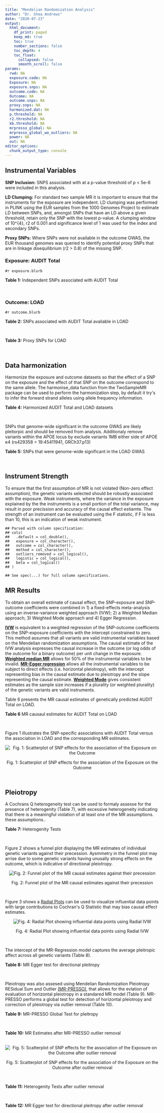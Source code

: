 ```yaml
---
title: "Mendelian Randomization Analysis"
author: "Dr. Shea Andrews"
date: "2020-07-23"
output:
  html_document:
    df_print: paged
    keep_md: true
    toc: true
    number_sections: false
    toc_depth: 4
    toc_float:
      collapsed: false
      smooth_scroll: false
params:
  rwd: NA
  exposure.code: NA
  Exposure: NA
  exposure.snps: NA
  outcome.code: NA
  Outcome: NA
  outcome.snps: NA
  proxy.snps: NA
  harmonized.dat: NA
  p.threshold: NA
  r2.threshold: NA
  kb.threshold: NA
  mrpresso_global: NA
  mrpresso_global_wo_outliers: NA
  power: NA
  out: NA
editor_options:
  chunk_output_type: console
---
```







## Instrumental Variables
**SNP Inclusion:** SNPS associated with at a p-value threshold of p < 5e-6 were included in this analysis.
<br>

**LD Clumping:** For standard two sample MR it is important to ensure that the instruments for the exposure are independent. LD clumping was performed in PLINK using the EUR samples from the 1000 Genomes Project to estimate LD between SNPs, and, amongst SNPs that have an LD above a given threshold, retain only the SNP with the lowest p-value. A clumping window of 10^{4}, r2 of 0.001 and significance level of 1 was used for the index and secondary SNPs.
<br>

**Proxy SNPs:** Where SNPs were not available in the outcome GWAS, the EUR thousand genomes was queried to identify potential proxy SNPs that are in linkage disequilibrium (r2 > 0.8) of the missing SNP.
<br>

### Exposure: AUDIT Total
`#r exposure.blurb`
<br>

**Table 1:** Independent SNPs associated with AUDIT Total
<div data-pagedtable="false">
  <script data-pagedtable-source type="application/json">
{"columns":[{"label":["SNP"],"name":[1],"type":["chr"],"align":["left"]},{"label":["CHROM"],"name":[2],"type":["dbl"],"align":["right"]},{"label":["POS"],"name":[3],"type":["dbl"],"align":["right"]},{"label":["REF"],"name":[4],"type":["chr"],"align":["left"]},{"label":["ALT"],"name":[5],"type":["chr"],"align":["left"]},{"label":["AF"],"name":[6],"type":["dbl"],"align":["right"]},{"label":["BETA"],"name":[7],"type":["dbl"],"align":["right"]},{"label":["SE"],"name":[8],"type":["dbl"],"align":["right"]},{"label":["Z"],"name":[9],"type":["dbl"],"align":["right"]},{"label":["P"],"name":[10],"type":["dbl"],"align":["right"]},{"label":["N"],"name":[11],"type":["dbl"],"align":["right"]},{"label":["TRAIT"],"name":[12],"type":["chr"],"align":["left"]}],"data":[{"1":"rs55847536","2":"1","3":"72248052","4":"A","5":"G","6":"0.39224600","7":"-0.01211140","8":"0.002641534","9":"-4.585","10":"4.545e-06","11":"140945","12":"AUDIT_Total"},{"1":"rs145186401","2":"1","3":"76879585","4":"T","5":"A","6":"0.02301560","7":"0.01278336","8":"0.002633030","9":"4.855","10":"1.203e-06","11":"141716","12":"AUDIT_Total"},{"1":"rs2390440","2":"1","3":"88625312","4":"C","5":"T","6":"0.23443800","7":"-0.01245564","8":"0.002631660","9":"-4.733","10":"2.211e-06","11":"141932","12":"AUDIT_Total"},{"1":"rs11809772","2":"1","3":"181625486","4":"A","5":"C","6":"0.11076800","7":"-0.01367530","8":"0.002654373","9":"-5.152","10":"2.582e-07","11":"139265","12":"AUDIT_Total"},{"1":"rs192227553","2":"1","3":"192064307","4":"G","5":"A","6":"0.01543210","7":"0.01217746","8":"0.002665236","9":"4.569","10":"4.895e-06","11":"138437","12":"AUDIT_Total"},{"1":"rs116258323","2":"1","3":"214449747","4":"C","5":"T","6":"0.04271170","7":"0.01407780","8":"0.002648693","9":"5.315","10":"1.067e-07","11":"139780","12":"AUDIT_Total"},{"1":"rs1260326","2":"2","3":"27730940","4":"T","5":"C","6":"0.61366100","7":"0.01873020","8":"0.002619605","9":"7.150","10":"8.664e-13","11":"141932","12":"AUDIT_Total"},{"1":"rs13389504","2":"2","3":"40369688","4":"T","5":"G","6":"0.18636700","7":"0.01219060","8":"0.002646099","9":"4.607","10":"4.090e-06","11":"140443","12":"AUDIT_Total"},{"1":"rs4953148","2":"2","3":"45152522","4":"A","5":"T","6":"0.39332400","7":"0.01478690","8":"0.002646656","9":"5.587","10":"2.314e-08","11":"139850","12":"AUDIT_Total"},{"1":"rs11677810","2":"2","3":"68066201","4":"C","5":"A","6":"0.25191500","7":"0.01232649","8":"0.002677924","9":"4.603","10":"4.167e-06","11":"137099","12":"AUDIT_Total"},{"1":"rs114658808","2":"2","3":"119423996","4":"G","5":"A","6":"0.05912220","7":"0.01292250","8":"0.002638860","9":"4.897","10":"9.723e-07","11":"141062","12":"AUDIT_Total"},{"1":"rs12474485","2":"2","3":"145810833","4":"A","5":"C","6":"0.25499100","7":"0.01217910","8":"0.002633896","9":"4.624","10":"3.765e-06","11":"141749","12":"AUDIT_Total"},{"1":"rs4853716","2":"2","3":"191361744","4":"C","5":"T","6":"0.82831800","7":"0.01212258","8":"0.002635344","9":"4.600","10":"4.220e-06","11":"141605","12":"AUDIT_Total"},{"1":"rs2302911","2":"2","3":"211455281","4":"A","5":"G","6":"0.45405000","7":"0.01342090","8":"0.002633619","9":"5.096","10":"3.463e-07","11":"141520","12":"AUDIT_Total"},{"1":"rs62244890","2":"3","3":"71611630","4":"T","5":"C","6":"0.37277700","7":"0.01323300","8":"0.002634485","9":"5.023","10":"5.079e-07","11":"141466","12":"AUDIT_Total"},{"1":"rs7618124","2":"3","3":"85548686","4":"A","5":"G","6":"0.71007600","7":"-0.01363860","8":"0.002631407","9":"-5.183","10":"2.187e-07","11":"141713","12":"AUDIT_Total"},{"1":"rs55726529","2":"3","3":"135458327","4":"A","5":"G","6":"0.09938340","7":"-0.01248370","8":"0.002719177","9":"-4.591","10":"4.409e-06","11":"132942","12":"AUDIT_Total"},{"1":"rs1920650","2":"3","3":"160335588","4":"T","5":"C","6":"0.30047400","7":"0.01482480","8":"0.002629442","9":"5.638","10":"1.717e-08","11":"141678","12":"AUDIT_Total"},{"1":"rs11940694","2":"4","3":"39414993","4":"A","5":"G","6":"0.60549300","7":"0.02478080","8":"0.002643005","9":"9.376","10":"6.834e-21","11":"138206","12":"AUDIT_Total"},{"1":"rs144198753","2":"4","3":"99713350","4":"C","5":"T","6":"0.00670047","7":"-0.03076248","8":"0.002606990","9":"-11.800","10":"3.887e-32","11":"140814","12":"AUDIT_Total"},{"1":"rs11733695","2":"4","3":"100122916","4":"G","5":"A","6":"0.00543085","7":"-0.02971133","8":"0.002601920","9":"-11.419","10":"3.370e-30","11":"141581","12":"AUDIT_Total"},{"1":"rs13135092","2":"4","3":"103198082","4":"A","5":"G","6":"0.05434780","7":"-0.01991090","8":"0.002623302","9":"-7.590","10":"3.198e-14","11":"141289","12":"AUDIT_Total"},{"1":"rs6533629","2":"4","3":"113494607","4":"G","5":"A","6":"0.39712300","7":"-0.01294953","8":"0.002671660","9":"-4.847","10":"1.253e-06","11":"137616","12":"AUDIT_Total"},{"1":"rs1457755","2":"5","3":"113637974","4":"T","5":"C","6":"0.55426500","7":"-0.01400920","8":"0.002634787","9":"-5.317","10":"1.056e-07","11":"141273","12":"AUDIT_Total"},{"1":"rs9372625","2":"6","3":"98344031","4":"G","5":"A","6":"0.33467600","7":"0.01403988","8":"0.002642552","9":"5.313","10":"1.080e-07","11":"140438","12":"AUDIT_Total"},{"1":"rs11984030","2":"7","3":"6354656","4":"A","5":"G","6":"0.46143900","7":"-0.01254150","8":"0.002675809","9":"-4.687","10":"2.769e-06","11":"137272","12":"AUDIT_Total"},{"1":"rs10227687","2":"7","3":"38741626","4":"G","5":"A","6":"0.61555200","7":"0.01292938","8":"0.002639727","9":"4.898","10":"9.675e-07","11":"140968","12":"AUDIT_Total"},{"1":"rs79931145","2":"7","3":"137122009","4":"C","5":"T","6":"0.02647810","7":"-0.01248956","8":"0.002631596","9":"-4.746","10":"2.079e-06","11":"141932","12":"AUDIT_Total"},{"1":"rs2622237","2":"7","3":"153489069","4":"A","5":"G","6":"0.39726300","7":"0.01217490","8":"0.002660016","9":"4.577","10":"4.708e-06","11":"138981","12":"AUDIT_Total"},{"1":"rs35040843","2":"8","3":"93341497","4":"C","5":"T","6":"0.30359100","7":"0.01471763","8":"0.002653260","9":"5.547","10":"2.909e-08","11":"139169","12":"AUDIT_Total"},{"1":"rs143011682","2":"8","3":"126831783","4":"A","5":"G","6":"0.11504900","7":"-0.01230210","8":"0.002637111","9":"-4.665","10":"3.084e-06","11":"141378","12":"AUDIT_Total"},{"1":"rs13266268","2":"8","3":"142611971","4":"C","5":"T","6":"0.40148800","7":"-0.01273468","8":"0.002776255","9":"-4.587","10":"4.507e-06","11":"127488","12":"AUDIT_Total"},{"1":"rs3138496","2":"9","3":"92219801","4":"C","5":"T","6":"0.05003810","7":"0.01294572","8":"0.002630710","9":"4.921","10":"8.598e-07","11":"141932","12":"AUDIT_Total"},{"1":"rs148575582","2":"9","3":"122062643","4":"T","5":"C","6":"0.01686620","7":"0.01275960","8":"0.002657686","9":"4.801","10":"1.578e-06","11":"139105","12":"AUDIT_Total"},{"1":"rs147311119","2":"10","3":"9404825","4":"C","5":"G","6":"0.03336960","7":"-0.01216210","8":"0.002634200","9":"-4.617","10":"3.898e-06","11":"141720","12":"AUDIT_Total"},{"1":"rs7078436","2":"10","3":"30378863","4":"A","5":"G","6":"0.27403000","7":"-0.01508130","8":"0.002628329","9":"-5.738","10":"9.583e-09","11":"141745","12":"AUDIT_Total"},{"1":"rs2017064","2":"11","3":"41455386","4":"C","5":"T","6":"0.67373700","7":"0.01247393","8":"0.002663662","9":"4.683","10":"2.823e-06","11":"138540","12":"AUDIT_Total"},{"1":"rs2293576","2":"11","3":"47434986","4":"G","5":"A","6":"0.32902900","7":"0.01535348","8":"0.002632176","9":"5.833","10":"5.454e-09","11":"141275","12":"AUDIT_Total"},{"1":"rs12795307","2":"11","3":"72506324","4":"G","5":"A","6":"0.26040100","7":"0.01208207","8":"0.002635705","9":"4.584","10":"4.572e-06","11":"141575","12":"AUDIT_Total"},{"1":"rs7948028","2":"11","3":"113328681","4":"A","5":"C","6":"0.27900700","7":"-0.01389140","8":"0.002638447","9":"-5.265","10":"1.406e-07","11":"140906","12":"AUDIT_Total"},{"1":"rs1042725","2":"12","3":"66358347","4":"C","5":"T","6":"0.45995600","7":"-0.01217656","8":"0.002632200","9":"-4.626","10":"3.725e-06","11":"141932","12":"AUDIT_Total"},{"1":"rs73519744","2":"13","3":"71536531","4":"A","5":"G","6":"0.05117970","7":"0.01327340","8":"0.002640430","9":"5.027","10":"4.987e-07","11":"140822","12":"AUDIT_Total"},{"1":"rs117750242","2":"13","3":"109806518","4":"C","5":"T","6":"0.00706522","7":"0.01237358","8":"0.002641105","9":"4.685","10":"2.794e-06","11":"140936","12":"AUDIT_Total"},{"1":"rs1319338","2":"15","3":"26449418","4":"T","5":"A","6":"0.06694640","7":"-0.01299030","8":"0.002633347","9":"-4.933","10":"8.104e-07","11":"141639","12":"AUDIT_Total"},{"1":"rs701455","2":"15","3":"46816049","4":"G","5":"A","6":"0.57415500","7":"-0.01327660","8":"0.002630072","9":"-5.048","10":"4.464e-07","11":"141932","12":"AUDIT_Total"},{"1":"rs72771074","2":"16","3":"20002523","4":"A","5":"C","6":"0.29574400","7":"0.01409940","8":"0.002639345","9":"5.342","10":"9.197e-08","11":"140767","12":"AUDIT_Total"},{"1":"rs11862597","2":"16","3":"30490854","4":"G","5":"A","6":"0.12386200","7":"-0.01322155","8":"0.002630631","9":"-5.026","10":"4.997e-07","11":"141883","12":"AUDIT_Total"},{"1":"rs74980679","2":"16","3":"71779310","4":"G","5":"T","6":"0.12050800","7":"0.01219096","8":"0.002635883","9":"4.625","10":"3.747e-06","11":"141533","12":"AUDIT_Total"},{"1":"rs12936842","2":"17","3":"7553383","4":"A","5":"T","6":"0.26744600","7":"-0.01245840","8":"0.002658641","9":"-4.686","10":"2.790e-06","11":"139067","12":"AUDIT_Total"},{"1":"rs62062288","2":"17","3":"44096553","4":"G","5":"A","6":"0.13753600","7":"-0.01645099","8":"0.002650821","9":"-6.206","10":"5.430e-10","11":"139072","12":"AUDIT_Total"},{"1":"rs6507054","2":"18","3":"31248323","4":"T","5":"C","6":"0.56820000","7":"-0.01236280","8":"0.002637114","9":"-4.688","10":"2.754e-06","11":"141365","12":"AUDIT_Total"},{"1":"rs492602","2":"19","3":"49206417","4":"A","5":"G","6":"0.38356900","7":"0.01463750","8":"0.002627447","9":"5.571","10":"2.526e-08","11":"141932","12":"AUDIT_Total"},{"1":"rs12329964","2":"22","3":"19959033","4":"G","5":"A","6":"0.16630300","7":"0.01224455","8":"0.002636070","9":"4.645","10":"3.409e-06","11":"141502","12":"AUDIT_Total"},{"1":"rs2412970","2":"22","3":"30486826","4":"A","5":"G","6":"0.52143100","7":"0.01219000","8":"0.002632824","9":"4.630","10":"3.654e-06","11":"141862","12":"AUDIT_Total"},{"1":"rs9607805","2":"22","3":"41854446","4":"C","5":"T","6":"0.73870300","7":"0.01410817","8":"0.002640990","9":"5.342","10":"9.205e-08","11":"140590","12":"AUDIT_Total"}],"options":{"columns":{"min":{},"max":[10]},"rows":{"min":[10],"max":[10]},"pages":{}}}
  </script>
</div>
<br>

### Outcome: LOAD
`#r outcome.blurb`
<br>

**Table 2:** SNPs associated with AUDIT Total avaliable in LOAD
<div data-pagedtable="false">
  <script data-pagedtable-source type="application/json">
{"columns":[{"label":["SNP"],"name":[1],"type":["chr"],"align":["left"]},{"label":["CHROM"],"name":[2],"type":["dbl"],"align":["right"]},{"label":["POS"],"name":[3],"type":["dbl"],"align":["right"]},{"label":["REF"],"name":[4],"type":["chr"],"align":["left"]},{"label":["ALT"],"name":[5],"type":["chr"],"align":["left"]},{"label":["AF"],"name":[6],"type":["dbl"],"align":["right"]},{"label":["BETA"],"name":[7],"type":["dbl"],"align":["right"]},{"label":["SE"],"name":[8],"type":["dbl"],"align":["right"]},{"label":["Z"],"name":[9],"type":["dbl"],"align":["right"]},{"label":["P"],"name":[10],"type":["dbl"],"align":["right"]},{"label":["N"],"name":[11],"type":["dbl"],"align":["right"]},{"label":["TRAIT"],"name":[12],"type":["chr"],"align":["left"]}],"data":[{"1":"rs55847536","2":"1","3":"72248052","4":"A","5":"G","6":"0.39224600","7":"-0.0212","8":"0.0162","9":"-1.30864198","10":"0.1909000","11":"54162","12":"LOAD"},{"1":"rs2390440","2":"1","3":"88625312","4":"C","5":"T","6":"0.23443800","7":"-0.0027","8":"0.0189","9":"-0.14285714","10":"0.8845000","11":"54162","12":"LOAD"},{"1":"rs11809772","2":"1","3":"181625486","4":"A","5":"C","6":"0.11076800","7":"-0.0468","8":"0.0245","9":"-1.91020408","10":"0.0557500","11":"54162","12":"LOAD"},{"1":"rs116258323","2":"1","3":"214449747","4":"C","5":"T","6":"0.04271170","7":"-0.0054","8":"0.0354","9":"-0.15254237","10":"0.8786000","11":"54162","12":"LOAD"},{"1":"rs1260326","2":"2","3":"27730940","4":"T","5":"C","6":"0.61366100","7":"0.0008","8":"0.0161","9":"0.04968940","10":"0.9608000","11":"54162","12":"LOAD"},{"1":"rs13389504","2":"2","3":"40369688","4":"T","5":"G","6":"0.18636700","7":"-0.0027","8":"0.0205","9":"-0.13170732","10":"0.8934000","11":"54162","12":"LOAD"},{"1":"rs4953148","2":"2","3":"45152522","4":"A","5":"T","6":"0.39332400","7":"-0.0021","8":"0.0178","9":"-0.11797753","10":"0.9072000","11":"54162","12":"LOAD"},{"1":"rs11677810","2":"2","3":"68066201","4":"C","5":"A","6":"0.25191500","7":"0.0298","8":"0.0200","9":"1.49000000","10":"0.1358000","11":"54162","12":"LOAD"},{"1":"rs12474485","2":"2","3":"145810833","4":"A","5":"C","6":"0.25499100","7":"0.0034","8":"0.0167","9":"0.20359281","10":"0.8406000","11":"54162","12":"LOAD"},{"1":"rs4853716","2":"2","3":"191361744","4":"C","5":"T","6":"0.82831800","7":"0.0130","8":"0.0179","9":"0.72625700","10":"0.4680000","11":"54162","12":"LOAD"},{"1":"rs2302911","2":"2","3":"211455281","4":"A","5":"G","6":"0.45405000","7":"0.0023","8":"0.0155","9":"0.14838700","10":"0.8822000","11":"54162","12":"LOAD"},{"1":"rs62244890","2":"3","3":"71611630","4":"T","5":"C","6":"0.37277700","7":"-0.0088","8":"0.0160","9":"-0.55000000","10":"0.5817000","11":"54162","12":"LOAD"},{"1":"rs7618124","2":"3","3":"85548686","4":"A","5":"G","6":"0.71007600","7":"-0.0028","8":"0.0160","9":"-0.17500000","10":"0.8624000","11":"54162","12":"LOAD"},{"1":"rs55726529","2":"3","3":"135458327","4":"A","5":"G","6":"0.09938340","7":"-0.0006","8":"0.0329","9":"-0.01823708","10":"0.9866000","11":"54162","12":"LOAD"},{"1":"rs1920650","2":"3","3":"160335588","4":"T","5":"C","6":"0.30047400","7":"0.0354","8":"0.0174","9":"2.03448276","10":"0.0418500","11":"54162","12":"LOAD"},{"1":"rs11940694","2":"4","3":"39414993","4":"A","5":"G","6":"0.60549300","7":"0.0363","8":"0.0167","9":"2.17365000","10":"0.0294100","11":"54162","12":"LOAD"},{"1":"rs11733695","2":"4","3":"100122916","4":"G","5":"A","6":"0.00543085","7":"0.1179","8":"0.0806","9":"1.46277916","10":"0.1434000","11":"54162","12":"LOAD"},{"1":"rs13135092","2":"4","3":"103198082","4":"A","5":"G","6":"0.05434780","7":"0.0490","8":"0.0295","9":"1.66101695","10":"0.0964500","11":"54162","12":"LOAD"},{"1":"rs6533629","2":"4","3":"113494607","4":"G","5":"A","6":"0.39712300","7":"-0.0090","8":"0.0157","9":"-0.57324841","10":"0.5658000","11":"54162","12":"LOAD"},{"1":"rs1457755","2":"5","3":"113637974","4":"T","5":"C","6":"0.55426500","7":"0.0049","8":"0.0155","9":"0.31612900","10":"0.7520000","11":"54162","12":"LOAD"},{"1":"rs9372625","2":"6","3":"98344031","4":"G","5":"A","6":"0.33467600","7":"-0.0257","8":"0.0162","9":"-1.58641975","10":"0.1124000","11":"54162","12":"LOAD"},{"1":"rs11984030","2":"7","3":"6354656","4":"A","5":"G","6":"0.46143900","7":"-0.0450","8":"0.0182","9":"-2.47252747","10":"0.0134500","11":"54162","12":"LOAD"},{"1":"rs10227687","2":"7","3":"38741626","4":"G","5":"A","6":"0.61555200","7":"0.0033","8":"0.0161","9":"0.20496900","10":"0.8401000","11":"54162","12":"LOAD"},{"1":"rs2622237","2":"7","3":"153489069","4":"A","5":"G","6":"0.39726300","7":"-0.0033","8":"0.0233","9":"-0.14163090","10":"0.8871000","11":"54162","12":"LOAD"},{"1":"rs35040843","2":"8","3":"93341497","4":"C","5":"T","6":"0.30359100","7":"-0.0100","8":"0.0179","9":"-0.55865922","10":"0.5741000","11":"54162","12":"LOAD"},{"1":"rs143011682","2":"8","3":"126831783","4":"A","5":"G","6":"0.11504900","7":"0.0541","8":"0.0423","9":"1.27895981","10":"0.2007000","11":"54162","12":"LOAD"},{"1":"rs13266268","2":"8","3":"142611971","4":"C","5":"T","6":"0.40148800","7":"-0.0207","8":"0.0174","9":"-1.18965517","10":"0.2358000","11":"54162","12":"LOAD"},{"1":"rs3138496","2":"9","3":"92219801","4":"C","5":"T","6":"0.05003810","7":"0.0103","8":"0.0312","9":"0.33012821","10":"0.7426000","11":"54162","12":"LOAD"},{"1":"rs7078436","2":"10","3":"30378863","4":"A","5":"G","6":"0.27403000","7":"-0.0041","8":"0.0165","9":"-0.24848485","10":"0.8042000","11":"54162","12":"LOAD"},{"1":"rs2017064","2":"11","3":"41455386","4":"C","5":"T","6":"0.67373700","7":"-0.0481","8":"0.0162","9":"-2.96914000","10":"0.0030040","11":"54162","12":"LOAD"},{"1":"rs2293576","2":"11","3":"47434986","4":"G","5":"A","6":"0.32902900","7":"0.0623","8":"0.0161","9":"3.86956522","10":"0.0001085","11":"54162","12":"LOAD"},{"1":"rs12795307","2":"11","3":"72506324","4":"G","5":"A","6":"0.26040100","7":"0.0085","8":"0.0164","9":"0.51829268","10":"0.6047000","11":"54162","12":"LOAD"},{"1":"rs1042725","2":"12","3":"66358347","4":"C","5":"T","6":"0.45995600","7":"0.0165","8":"0.0156","9":"1.05769000","10":"0.2914000","11":"54162","12":"LOAD"},{"1":"rs73519744","2":"13","3":"71536531","4":"A","5":"G","6":"0.05117970","7":"0.0098","8":"0.0346","9":"0.28323699","10":"0.7770000","11":"54162","12":"LOAD"},{"1":"rs701455","2":"15","3":"46816049","4":"G","5":"A","6":"0.57415500","7":"-0.0173","8":"0.0162","9":"-1.06790000","10":"0.2863000","11":"54162","12":"LOAD"},{"1":"rs72771074","2":"16","3":"20002523","4":"A","5":"C","6":"0.29574400","7":"-0.0009","8":"0.0185","9":"-0.04864865","10":"0.9616000","11":"54162","12":"LOAD"},{"1":"rs11862597","2":"16","3":"30490854","4":"G","5":"A","6":"0.12386200","7":"-0.0291","8":"0.0270","9":"-1.07777778","10":"0.2816000","11":"54162","12":"LOAD"},{"1":"rs74980679","2":"16","3":"71779310","4":"G","5":"T","6":"0.12050800","7":"-0.0457","8":"0.0223","9":"-2.04932735","10":"0.0402900","11":"54162","12":"LOAD"},{"1":"rs12936842","2":"17","3":"7553383","4":"A","5":"T","6":"0.26744600","7":"0.0064","8":"0.0188","9":"0.34042553","10":"0.7342000","11":"54162","12":"LOAD"},{"1":"rs62062288","2":"17","3":"44096553","4":"G","5":"A","6":"0.13753600","7":"-0.0532","8":"0.0216","9":"-2.46296296","10":"0.0138700","11":"54162","12":"LOAD"},{"1":"rs6507054","2":"18","3":"31248323","4":"T","5":"C","6":"0.56820000","7":"0.0060","8":"0.0157","9":"0.38216600","10":"0.7022000","11":"54162","12":"LOAD"},{"1":"rs492602","2":"19","3":"49206417","4":"A","5":"G","6":"0.38356900","7":"0.0249","8":"0.0162","9":"1.53703704","10":"0.1230000","11":"54162","12":"LOAD"},{"1":"rs12329964","2":"22","3":"19959033","4":"G","5":"A","6":"0.16630300","7":"-0.0007","8":"0.0208","9":"-0.03365385","10":"0.9717000","11":"54162","12":"LOAD"},{"1":"rs2412970","2":"22","3":"30486826","4":"A","5":"G","6":"0.52143100","7":"0.0257","8":"0.0159","9":"1.61635220","10":"0.1060000","11":"54162","12":"LOAD"},{"1":"rs9607805","2":"22","3":"41854446","4":"C","5":"T","6":"0.73870300","7":"-0.0423","8":"0.0176","9":"-2.40341000","10":"0.0165300","11":"54162","12":"LOAD"},{"1":"rs145186401","2":"NA","3":"NA","4":"NA","5":"NA","6":"NA","7":"NA","8":"NA","9":"NA","10":"NA","11":"NA","12":"NA"},{"1":"rs192227553","2":"NA","3":"NA","4":"NA","5":"NA","6":"NA","7":"NA","8":"NA","9":"NA","10":"NA","11":"NA","12":"NA"},{"1":"rs114658808","2":"NA","3":"NA","4":"NA","5":"NA","6":"NA","7":"NA","8":"NA","9":"NA","10":"NA","11":"NA","12":"NA"},{"1":"rs144198753","2":"NA","3":"NA","4":"NA","5":"NA","6":"NA","7":"NA","8":"NA","9":"NA","10":"NA","11":"NA","12":"NA"},{"1":"rs79931145","2":"NA","3":"NA","4":"NA","5":"NA","6":"NA","7":"NA","8":"NA","9":"NA","10":"NA","11":"NA","12":"NA"},{"1":"rs148575582","2":"NA","3":"NA","4":"NA","5":"NA","6":"NA","7":"NA","8":"NA","9":"NA","10":"NA","11":"NA","12":"NA"},{"1":"rs147311119","2":"NA","3":"NA","4":"NA","5":"NA","6":"NA","7":"NA","8":"NA","9":"NA","10":"NA","11":"NA","12":"NA"},{"1":"rs7948028","2":"NA","3":"NA","4":"NA","5":"NA","6":"NA","7":"NA","8":"NA","9":"NA","10":"NA","11":"NA","12":"NA"},{"1":"rs117750242","2":"NA","3":"NA","4":"NA","5":"NA","6":"NA","7":"NA","8":"NA","9":"NA","10":"NA","11":"NA","12":"NA"},{"1":"rs1319338","2":"NA","3":"NA","4":"NA","5":"NA","6":"NA","7":"NA","8":"NA","9":"NA","10":"NA","11":"NA","12":"NA"}],"options":{"columns":{"min":{},"max":[10]},"rows":{"min":[10],"max":[10]},"pages":{}}}
  </script>
</div>
<br>

**Table 3:** Proxy SNPs for LOAD
<div data-pagedtable="false">
  <script data-pagedtable-source type="application/json">
{"columns":[{"label":["target_snp"],"name":[1],"type":["chr"],"align":["left"]},{"label":["proxy_snp"],"name":[2],"type":["chr"],"align":["left"]},{"label":["ld.r2"],"name":[3],"type":["dbl"],"align":["right"]},{"label":["Dprime"],"name":[4],"type":["dbl"],"align":["right"]},{"label":["PHASE"],"name":[5],"type":["chr"],"align":["left"]},{"label":["X12"],"name":[6],"type":["lgl"],"align":["right"]},{"label":["CHROM"],"name":[7],"type":["dbl"],"align":["right"]},{"label":["POS"],"name":[8],"type":["dbl"],"align":["right"]},{"label":["REF.proxy"],"name":[9],"type":["chr"],"align":["left"]},{"label":["ALT.proxy"],"name":[10],"type":["chr"],"align":["left"]},{"label":["AF"],"name":[11],"type":["dbl"],"align":["right"]},{"label":["BETA"],"name":[12],"type":["dbl"],"align":["right"]},{"label":["SE"],"name":[13],"type":["dbl"],"align":["right"]},{"label":["Z"],"name":[14],"type":["dbl"],"align":["right"]},{"label":["P"],"name":[15],"type":["dbl"],"align":["right"]},{"label":["N"],"name":[16],"type":["dbl"],"align":["right"]},{"label":["TRAIT"],"name":[17],"type":["chr"],"align":["left"]},{"label":["ref"],"name":[18],"type":["chr"],"align":["left"]},{"label":["ref.proxy"],"name":[19],"type":["chr"],"align":["left"]},{"label":["alt"],"name":[20],"type":["chr"],"align":["left"]},{"label":["alt.proxy"],"name":[21],"type":["chr"],"align":["left"]},{"label":["ALT"],"name":[22],"type":["chr"],"align":["left"]},{"label":["REF"],"name":[23],"type":["chr"],"align":["left"]},{"label":["proxy.outcome"],"name":[24],"type":["lgl"],"align":["right"]}],"data":[{"1":"rs145186401","2":"rs143430155","3":"1.000000","4":"1.000000","5":"AG/TA","6":"NA","7":"1","8":"76898960","9":"A","10":"G","11":"0.0231667","12":"-0.0927","13":"0.1047","14":"-0.88538682","15":"0.3762","16":"54162","17":"LOAD","18":"A","19":"G","20":"T","21":"A","22":"A","23":"T","24":"TRUE"},{"1":"rs192227553","2":"rs116627534","3":"0.932392","4":"1.000000","5":"AC/GT","6":"NA","7":"1","8":"191935570","9":"T","10":"C","11":"0.0152229","12":"-0.0555","13":"0.0781","14":"-0.71062740","15":"0.4776","16":"54162","17":"LOAD","18":"A","19":"C","20":"G","21":"T","22":"A","23":"G","24":"TRUE"},{"1":"rs147311119","2":"rs150347273","3":"1.000000","4":"1.000000","5":"GA/CG","6":"NA","7":"10","8":"9398572","9":"G","10":"A","11":"0.0288462","12":"0.0894","13":"0.0931","14":"0.96025779","15":"0.3373","16":"54162","17":"LOAD","18":"G","19":"A","20":"C","21":"G","22":"G","23":"C","24":"TRUE"},{"1":"rs7948028","2":"rs4337071","3":"0.987138","4":"0.995685","5":"CT/AC","6":"NA","7":"11","8":"113334100","9":"C","10":"T","11":"0.2805320","12":"-0.0015","13":"0.0158","14":"-0.09493671","15":"0.9256","16":"54162","17":"LOAD","18":"C","19":"T","20":"A","21":"C","22":"C","23":"A","24":"TRUE"},{"1":"rs1319338","2":"rs56188014","3":"0.949361","4":"1.000000","5":"AA/TG","6":"NA","7":"15","8":"26445039","9":"G","10":"A","11":"0.0657799","12":"-0.0636","13":"0.0294","14":"-2.16326531","15":"0.0303","16":"54162","17":"LOAD","18":"A","19":"A","20":"T","21":"G","22":"A","23":"T","24":"TRUE"},{"1":"rs114658808","2":"NA","3":"NA","4":"NA","5":"NA","6":"NA","7":"NA","8":"NA","9":"NA","10":"NA","11":"NA","12":"NA","13":"NA","14":"NA","15":"NA","16":"NA","17":"NA","18":"NA","19":"NA","20":"NA","21":"NA","22":"NA","23":"NA","24":"NA"},{"1":"rs144198753","2":"NA","3":"NA","4":"NA","5":"NA","6":"NA","7":"NA","8":"NA","9":"NA","10":"NA","11":"NA","12":"NA","13":"NA","14":"NA","15":"NA","16":"NA","17":"NA","18":"NA","19":"NA","20":"NA","21":"NA","22":"NA","23":"NA","24":"NA"},{"1":"rs79931145","2":"NA","3":"NA","4":"NA","5":"NA","6":"NA","7":"NA","8":"NA","9":"NA","10":"NA","11":"NA","12":"NA","13":"NA","14":"NA","15":"NA","16":"NA","17":"NA","18":"NA","19":"NA","20":"NA","21":"NA","22":"NA","23":"NA","24":"NA"},{"1":"rs148575582","2":"NA","3":"NA","4":"NA","5":"NA","6":"NA","7":"NA","8":"NA","9":"NA","10":"NA","11":"NA","12":"NA","13":"NA","14":"NA","15":"NA","16":"NA","17":"NA","18":"NA","19":"NA","20":"NA","21":"NA","22":"NA","23":"NA","24":"NA"},{"1":"rs117750242","2":"NA","3":"NA","4":"NA","5":"NA","6":"NA","7":"NA","8":"NA","9":"NA","10":"NA","11":"NA","12":"NA","13":"NA","14":"NA","15":"NA","16":"NA","17":"NA","18":"NA","19":"NA","20":"NA","21":"NA","22":"NA","23":"NA","24":"NA"}],"options":{"columns":{"min":{},"max":[10]},"rows":{"min":[10],"max":[10]},"pages":{}}}
  </script>
</div>
<br>

## Data harmonization
Harmonize the exposure and outcome datasets so that the effect of a SNP on the exposure and the effect of that SNP on the outcome correspond to the same allele. The harmonise_data function from the TwoSampleMR package can be used to perform the harmonization step, by default it try's to infer the forward strand alleles using allele frequency information.
<br>

**Table 4:** Harmonized AUDIT Total and LOAD datasets
<div data-pagedtable="false">
  <script data-pagedtable-source type="application/json">
{"columns":[{"label":["SNP"],"name":[1],"type":["chr"],"align":["left"]},{"label":["effect_allele.exposure"],"name":[2],"type":["chr"],"align":["left"]},{"label":["other_allele.exposure"],"name":[3],"type":["chr"],"align":["left"]},{"label":["effect_allele.outcome"],"name":[4],"type":["chr"],"align":["left"]},{"label":["other_allele.outcome"],"name":[5],"type":["chr"],"align":["left"]},{"label":["beta.exposure"],"name":[6],"type":["dbl"],"align":["right"]},{"label":["beta.outcome"],"name":[7],"type":["dbl"],"align":["right"]},{"label":["eaf.exposure"],"name":[8],"type":["dbl"],"align":["right"]},{"label":["eaf.outcome"],"name":[9],"type":["dbl"],"align":["right"]},{"label":["remove"],"name":[10],"type":["lgl"],"align":["right"]},{"label":["palindromic"],"name":[11],"type":["lgl"],"align":["right"]},{"label":["ambiguous"],"name":[12],"type":["lgl"],"align":["right"]},{"label":["id.outcome"],"name":[13],"type":["chr"],"align":["left"]},{"label":["chr.outcome"],"name":[14],"type":["dbl"],"align":["right"]},{"label":["pos.outcome"],"name":[15],"type":["dbl"],"align":["right"]},{"label":["se.outcome"],"name":[16],"type":["dbl"],"align":["right"]},{"label":["z.outcome"],"name":[17],"type":["dbl"],"align":["right"]},{"label":["pval.outcome"],"name":[18],"type":["dbl"],"align":["right"]},{"label":["samplesize.outcome"],"name":[19],"type":["dbl"],"align":["right"]},{"label":["outcome"],"name":[20],"type":["chr"],"align":["left"]},{"label":["mr_keep.outcome"],"name":[21],"type":["lgl"],"align":["right"]},{"label":["pval_origin.outcome"],"name":[22],"type":["chr"],"align":["left"]},{"label":["chr.exposure"],"name":[23],"type":["dbl"],"align":["right"]},{"label":["pos.exposure"],"name":[24],"type":["dbl"],"align":["right"]},{"label":["se.exposure"],"name":[25],"type":["dbl"],"align":["right"]},{"label":["z.exposure"],"name":[26],"type":["dbl"],"align":["right"]},{"label":["pval.exposure"],"name":[27],"type":["dbl"],"align":["right"]},{"label":["samplesize.exposure"],"name":[28],"type":["dbl"],"align":["right"]},{"label":["exposure"],"name":[29],"type":["chr"],"align":["left"]},{"label":["mr_keep.exposure"],"name":[30],"type":["lgl"],"align":["right"]},{"label":["pval_origin.exposure"],"name":[31],"type":["chr"],"align":["left"]},{"label":["id.exposure"],"name":[32],"type":["chr"],"align":["left"]},{"label":["action"],"name":[33],"type":["dbl"],"align":["right"]},{"label":["mr_keep"],"name":[34],"type":["lgl"],"align":["right"]},{"label":["pt"],"name":[35],"type":["dbl"],"align":["right"]},{"label":["pleitropy_keep"],"name":[36],"type":["lgl"],"align":["right"]},{"label":["mrpresso_RSSobs"],"name":[37],"type":["dbl"],"align":["right"]},{"label":["mrpresso_pval"],"name":[38],"type":["dbl"],"align":["right"]},{"label":["mrpresso_keep"],"name":[39],"type":["lgl"],"align":["right"]}],"data":[{"1":"rs10227687","2":"A","3":"G","4":"A","5":"G","6":"0.01292938","7":"0.0033","8":"0.61555200","9":"0.61555200","10":"FALSE","11":"FALSE","12":"FALSE","13":"lPPQ9j","14":"7","15":"38741626","16":"0.0161","17":"0.20496900","18":"0.8401000","19":"54162","20":"Lambert2013load","21":"TRUE","22":"reported","23":"7","24":"38741626","25":"0.002639727","26":"4.898","27":"9.675e-07","28":"140968","29":"SanchezRoige2019auditt23andMe","30":"TRUE","31":"reported","32":"88ThSf","33":"2","34":"TRUE","35":"5e-06","36":"TRUE","37":"5.923984e-06","38":"1.000","39":"TRUE"},{"1":"rs1042725","2":"T","3":"C","4":"T","5":"C","6":"-0.01217656","7":"0.0165","8":"0.45995600","9":"0.45995600","10":"FALSE","11":"FALSE","12":"FALSE","13":"lPPQ9j","14":"12","15":"66358347","16":"0.0156","17":"1.05769000","18":"0.2914000","19":"54162","20":"Lambert2013load","21":"TRUE","22":"reported","23":"12","24":"66358347","25":"0.002632200","26":"-4.626","27":"3.725e-06","28":"141932","29":"SanchezRoige2019auditt23andMe","30":"TRUE","31":"reported","32":"88ThSf","33":"2","34":"TRUE","35":"5e-06","36":"TRUE","37":"4.997771e-04","38":"1.000","39":"TRUE"},{"1":"rs116258323","2":"T","3":"C","4":"T","5":"C","6":"0.01407780","7":"-0.0054","8":"0.04271170","9":"0.04271170","10":"FALSE","11":"FALSE","12":"FALSE","13":"lPPQ9j","14":"1","15":"214449747","16":"0.0354","17":"-0.15254237","18":"0.8786000","19":"54162","20":"Lambert2013load","21":"TRUE","22":"reported","23":"1","24":"214449747","25":"0.002648693","26":"5.315","27":"1.067e-07","28":"139780","29":"SanchezRoige2019auditt23andMe","30":"TRUE","31":"reported","32":"88ThSf","33":"2","34":"TRUE","35":"5e-06","36":"TRUE","37":"1.356810e-04","38":"1.000","39":"TRUE"},{"1":"rs11677810","2":"A","3":"C","4":"A","5":"C","6":"0.01232649","7":"0.0298","8":"0.25191500","9":"0.25191500","10":"FALSE","11":"FALSE","12":"FALSE","13":"lPPQ9j","14":"2","15":"68066201","16":"0.0200","17":"1.49000000","18":"0.1358000","19":"54162","20":"Lambert2013load","21":"TRUE","22":"reported","23":"2","24":"68066201","25":"0.002677924","26":"4.603","27":"4.167e-06","28":"137099","29":"SanchezRoige2019auditt23andMe","30":"TRUE","31":"reported","32":"88ThSf","33":"2","34":"TRUE","35":"5e-06","36":"TRUE","37":"6.121807e-04","38":"1.000","39":"TRUE"},{"1":"rs11733695","2":"A","3":"G","4":"A","5":"G","6":"-0.02971133","7":"0.1179","8":"0.00543085","9":"0.00543085","10":"FALSE","11":"FALSE","12":"FALSE","13":"lPPQ9j","14":"4","15":"100122916","16":"0.0806","17":"1.46277916","18":"0.1434000","19":"54162","20":"Lambert2013load","21":"TRUE","22":"reported","23":"4","24":"100122916","25":"0.002601920","26":"-11.419","27":"3.370e-30","28":"141581","29":"SanchezRoige2019auditt23andMe","30":"TRUE","31":"reported","32":"88ThSf","33":"2","34":"TRUE","35":"5e-06","36":"TRUE","37":"1.732175e-02","38":"1.000","39":"TRUE"},{"1":"rs11809772","2":"C","3":"A","4":"C","5":"A","6":"-0.01367530","7":"-0.0468","8":"0.11076800","9":"0.11076800","10":"FALSE","11":"FALSE","12":"FALSE","13":"lPPQ9j","14":"1","15":"181625486","16":"0.0245","17":"-1.91020408","18":"0.0557500","19":"54162","20":"Lambert2013load","21":"TRUE","22":"reported","23":"1","24":"181625486","25":"0.002654373","26":"-5.152","27":"2.582e-07","28":"139265","29":"SanchezRoige2019auditt23andMe","30":"TRUE","31":"reported","32":"88ThSf","33":"2","34":"TRUE","35":"5e-06","36":"TRUE","37":"1.704055e-03","38":"1.000","39":"TRUE"},{"1":"rs11862597","2":"A","3":"G","4":"A","5":"G","6":"-0.01322155","7":"-0.0291","8":"0.12386200","9":"0.12386200","10":"FALSE","11":"FALSE","12":"FALSE","13":"lPPQ9j","14":"16","15":"30490854","16":"0.0270","17":"-1.07777778","18":"0.2816000","19":"54162","20":"Lambert2013load","21":"TRUE","22":"reported","23":"16","24":"30490854","25":"0.002630631","26":"-5.026","27":"4.997e-07","28":"141883","29":"SanchezRoige2019auditt23andMe","30":"TRUE","31":"reported","32":"88ThSf","33":"2","34":"TRUE","35":"5e-06","36":"TRUE","37":"5.526390e-04","38":"1.000","39":"TRUE"},{"1":"rs11940694","2":"G","3":"A","4":"G","5":"A","6":"0.02478080","7":"0.0363","8":"0.60549300","9":"0.60549300","10":"FALSE","11":"FALSE","12":"FALSE","13":"lPPQ9j","14":"4","15":"39414993","16":"0.0167","17":"2.17365000","18":"0.0294100","19":"54162","20":"Lambert2013load","21":"TRUE","22":"reported","23":"4","24":"39414993","25":"0.002643005","26":"9.376","27":"6.834e-21","28":"138206","29":"SanchezRoige2019auditt23andMe","30":"TRUE","31":"reported","32":"88ThSf","33":"2","34":"TRUE","35":"5e-06","36":"TRUE","37":"7.680069e-04","38":"1.000","39":"TRUE"},{"1":"rs11984030","2":"G","3":"A","4":"G","5":"A","6":"-0.01254150","7":"-0.0450","8":"0.46143900","9":"0.46143900","10":"FALSE","11":"FALSE","12":"FALSE","13":"lPPQ9j","14":"7","15":"6354656","16":"0.0182","17":"-2.47252747","18":"0.0134500","19":"54162","20":"Lambert2013load","21":"TRUE","22":"reported","23":"7","24":"6354656","25":"0.002675809","26":"-4.687","27":"2.769e-06","28":"137272","29":"SanchezRoige2019auditt23andMe","30":"TRUE","31":"reported","32":"88ThSf","33":"2","34":"TRUE","35":"5e-06","36":"TRUE","37":"1.616985e-03","38":"1.000","39":"TRUE"},{"1":"rs12329964","2":"A","3":"G","4":"A","5":"G","6":"0.01224455","7":"-0.0007","8":"0.16630300","9":"0.16630300","10":"FALSE","11":"FALSE","12":"FALSE","13":"lPPQ9j","14":"22","15":"19959033","16":"0.0208","17":"-0.03365385","18":"0.9717000","19":"54162","20":"Lambert2013load","21":"TRUE","22":"reported","23":"22","24":"19959033","25":"0.002636070","26":"4.645","27":"3.409e-06","28":"141502","29":"SanchezRoige2019auditt23andMe","30":"TRUE","31":"reported","32":"88ThSf","33":"2","34":"TRUE","35":"5e-06","36":"TRUE","37":"3.787742e-05","38":"1.000","39":"TRUE"},{"1":"rs12474485","2":"C","3":"A","4":"C","5":"A","6":"0.01217910","7":"0.0034","8":"0.25499100","9":"0.25499100","10":"FALSE","11":"FALSE","12":"FALSE","13":"lPPQ9j","14":"2","15":"145810833","16":"0.0167","17":"0.20359281","18":"0.8406000","19":"54162","20":"Lambert2013load","21":"TRUE","22":"reported","23":"2","24":"145810833","25":"0.002633896","26":"4.624","27":"3.765e-06","28":"141749","29":"SanchezRoige2019auditt23andMe","30":"TRUE","31":"reported","32":"88ThSf","33":"2","34":"TRUE","35":"5e-06","36":"TRUE","37":"3.941525e-06","38":"1.000","39":"TRUE"},{"1":"rs1260326","2":"C","3":"T","4":"C","5":"T","6":"0.01873020","7":"0.0008","8":"0.61366100","9":"0.61366100","10":"FALSE","11":"FALSE","12":"FALSE","13":"lPPQ9j","14":"2","15":"27730940","16":"0.0161","17":"0.04968940","18":"0.9608000","19":"54162","20":"Lambert2013load","21":"TRUE","22":"reported","23":"2","24":"27730940","25":"0.002619605","26":"7.150","27":"8.664e-13","28":"141932","29":"SanchezRoige2019auditt23andMe","30":"TRUE","31":"reported","32":"88ThSf","33":"2","34":"TRUE","35":"5e-06","36":"TRUE","37":"6.112439e-05","38":"1.000","39":"TRUE"},{"1":"rs12795307","2":"A","3":"G","4":"A","5":"G","6":"0.01208207","7":"0.0085","8":"0.26040100","9":"0.26040100","10":"FALSE","11":"FALSE","12":"FALSE","13":"lPPQ9j","14":"11","15":"72506324","16":"0.0164","17":"0.51829268","18":"0.6047000","19":"54162","20":"Lambert2013load","21":"TRUE","22":"reported","23":"11","24":"72506324","25":"0.002635705","26":"4.584","27":"4.572e-06","28":"141575","29":"SanchezRoige2019auditt23andMe","30":"TRUE","31":"reported","32":"88ThSf","33":"2","34":"TRUE","35":"5e-06","36":"TRUE","37":"1.064943e-05","38":"1.000","39":"TRUE"},{"1":"rs12936842","2":"T","3":"A","4":"T","5":"A","6":"-0.01245840","7":"0.0064","8":"0.26744600","9":"0.26744600","10":"FALSE","11":"TRUE","12":"FALSE","13":"lPPQ9j","14":"17","15":"7553383","16":"0.0188","17":"0.34042553","18":"0.7342000","19":"54162","20":"Lambert2013load","21":"TRUE","22":"reported","23":"17","24":"7553383","25":"0.002658641","26":"-4.686","27":"2.790e-06","28":"139067","29":"SanchezRoige2019auditt23andMe","30":"TRUE","31":"reported","32":"88ThSf","33":"2","34":"TRUE","35":"5e-06","36":"TRUE","37":"1.456161e-04","38":"1.000","39":"TRUE"},{"1":"rs13135092","2":"G","3":"A","4":"G","5":"A","6":"-0.01991090","7":"0.0490","8":"0.05434780","9":"0.05434780","10":"FALSE","11":"FALSE","12":"FALSE","13":"lPPQ9j","14":"4","15":"103198082","16":"0.0295","17":"1.66101695","18":"0.0964500","19":"54162","20":"Lambert2013load","21":"TRUE","22":"reported","23":"4","24":"103198082","25":"0.002623302","26":"-7.590","27":"3.198e-14","28":"141289","29":"SanchezRoige2019auditt23andMe","30":"TRUE","31":"reported","32":"88ThSf","33":"2","34":"TRUE","35":"5e-06","36":"TRUE","37":"3.450809e-03","38":"1.000","39":"TRUE"},{"1":"rs1319338","2":"A","3":"T","4":"A","5":"T","6":"-0.01299030","7":"-0.0636","8":"0.06694640","9":"0.06577990","10":"FALSE","11":"TRUE","12":"FALSE","13":"lPPQ9j","14":"15","15":"26445039","16":"0.0294","17":"-2.16326531","18":"0.0303000","19":"54162","20":"Lambert2013load","21":"TRUE","22":"reported","23":"15","24":"26449418","25":"0.002633347","26":"-4.933","27":"8.104e-07","28":"141639","29":"SanchezRoige2019auditt23andMe","30":"TRUE","31":"reported","32":"88ThSf","33":"2","34":"TRUE","35":"5e-06","36":"TRUE","37":"3.401868e-03","38":"1.000","39":"TRUE"},{"1":"rs13266268","2":"T","3":"C","4":"T","5":"C","6":"-0.01273468","7":"-0.0207","8":"0.40148800","9":"0.40148800","10":"FALSE","11":"FALSE","12":"FALSE","13":"lPPQ9j","14":"8","15":"142611971","16":"0.0174","17":"-1.18965517","18":"0.2358000","19":"54162","20":"Lambert2013load","21":"TRUE","22":"reported","23":"8","24":"142611971","25":"0.002776255","26":"-4.587","27":"4.507e-06","28":"127488","29":"SanchezRoige2019auditt23andMe","30":"TRUE","31":"reported","32":"88ThSf","33":"2","34":"TRUE","35":"5e-06","36":"TRUE","37":"2.377885e-04","38":"1.000","39":"TRUE"},{"1":"rs13389504","2":"G","3":"T","4":"G","5":"T","6":"0.01219060","7":"-0.0027","8":"0.18636700","9":"0.18636700","10":"FALSE","11":"FALSE","12":"FALSE","13":"lPPQ9j","14":"2","15":"40369688","16":"0.0205","17":"-0.13170732","18":"0.8934000","19":"54162","20":"Lambert2013load","21":"TRUE","22":"reported","23":"2","24":"40369688","25":"0.002646099","26":"4.607","27":"4.090e-06","28":"140443","29":"SanchezRoige2019auditt23andMe","30":"TRUE","31":"reported","32":"88ThSf","33":"2","34":"TRUE","35":"5e-06","36":"TRUE","37":"6.656962e-05","38":"1.000","39":"TRUE"},{"1":"rs143011682","2":"G","3":"A","4":"G","5":"A","6":"-0.01230210","7":"0.0541","8":"0.11504900","9":"0.11504900","10":"FALSE","11":"FALSE","12":"FALSE","13":"lPPQ9j","14":"8","15":"126831783","16":"0.0423","17":"1.27895981","18":"0.2007000","19":"54162","20":"Lambert2013load","21":"TRUE","22":"reported","23":"8","24":"126831783","25":"0.002637111","26":"-4.665","27":"3.084e-06","28":"141378","29":"SanchezRoige2019auditt23andMe","30":"TRUE","31":"reported","32":"88ThSf","33":"2","34":"TRUE","35":"5e-06","36":"TRUE","37":"3.562794e-03","38":"1.000","39":"TRUE"},{"1":"rs145186401","2":"A","3":"T","4":"A","5":"T","6":"0.01278336","7":"-0.0927","8":"0.02301560","9":"0.02316670","10":"FALSE","11":"TRUE","12":"FALSE","13":"lPPQ9j","14":"1","15":"76898960","16":"0.1047","17":"-0.88538682","18":"0.3762000","19":"54162","20":"Lambert2013load","21":"TRUE","22":"reported","23":"1","24":"76879585","25":"0.002633030","26":"4.855","27":"1.203e-06","28":"141716","29":"SanchezRoige2019auditt23andMe","30":"TRUE","31":"reported","32":"88ThSf","33":"2","34":"TRUE","35":"5e-06","36":"TRUE","37":"9.675861e-03","38":"1.000","39":"TRUE"},{"1":"rs1457755","2":"C","3":"T","4":"C","5":"T","6":"-0.01400920","7":"0.0049","8":"0.55426500","9":"0.55426500","10":"FALSE","11":"FALSE","12":"FALSE","13":"lPPQ9j","14":"5","15":"113637974","16":"0.0155","17":"0.31612900","18":"0.7520000","19":"54162","20":"Lambert2013load","21":"TRUE","22":"reported","23":"5","24":"113637974","25":"0.002634787","26":"-5.317","27":"1.056e-07","28":"141273","29":"SanchezRoige2019auditt23andMe","30":"TRUE","31":"reported","32":"88ThSf","33":"2","34":"TRUE","35":"5e-06","36":"TRUE","37":"1.299232e-04","38":"1.000","39":"TRUE"},{"1":"rs147311119","2":"G","3":"C","4":"G","5":"C","6":"-0.01216210","7":"0.0894","8":"0.03336960","9":"0.02884620","10":"FALSE","11":"TRUE","12":"FALSE","13":"lPPQ9j","14":"10","15":"9398572","16":"0.0931","17":"0.96025779","18":"0.3373000","19":"54162","20":"Lambert2013load","21":"TRUE","22":"reported","23":"10","24":"9404825","25":"0.002634200","26":"-4.617","27":"3.898e-06","28":"141720","29":"SanchezRoige2019auditt23andMe","30":"TRUE","31":"reported","32":"88ThSf","33":"2","34":"TRUE","35":"5e-06","36":"TRUE","37":"8.986841e-03","38":"1.000","39":"TRUE"},{"1":"rs1920650","2":"C","3":"T","4":"C","5":"T","6":"0.01482480","7":"0.0354","8":"0.30047400","9":"0.30047400","10":"FALSE","11":"FALSE","12":"FALSE","13":"lPPQ9j","14":"3","15":"160335588","16":"0.0174","17":"2.03448276","18":"0.0418500","19":"54162","20":"Lambert2013load","21":"TRUE","22":"reported","23":"3","24":"160335588","25":"0.002629442","26":"5.638","27":"1.717e-08","28":"141678","29":"SanchezRoige2019auditt23andMe","30":"TRUE","31":"reported","32":"88ThSf","33":"2","34":"TRUE","35":"5e-06","36":"TRUE","37":"8.822154e-04","38":"1.000","39":"TRUE"},{"1":"rs192227553","2":"A","3":"G","4":"A","5":"G","6":"0.01217746","7":"-0.0555","8":"0.01543210","9":"0.01522290","10":"FALSE","11":"FALSE","12":"FALSE","13":"lPPQ9j","14":"1","15":"191935570","16":"0.0781","17":"-0.71062740","18":"0.4776000","19":"54162","20":"Lambert2013load","21":"TRUE","22":"reported","23":"1","24":"192064307","25":"0.002665236","26":"4.569","27":"4.895e-06","28":"138437","29":"SanchezRoige2019auditt23andMe","30":"TRUE","31":"reported","32":"88ThSf","33":"2","34":"TRUE","35":"5e-06","36":"TRUE","37":"3.708876e-03","38":"1.000","39":"TRUE"},{"1":"rs2017064","2":"T","3":"C","4":"T","5":"C","6":"0.01247393","7":"-0.0481","8":"0.67373700","9":"0.67373700","10":"FALSE","11":"FALSE","12":"FALSE","13":"lPPQ9j","14":"11","15":"41455386","16":"0.0162","17":"-2.96914000","18":"0.0030040","19":"54162","20":"Lambert2013load","21":"TRUE","22":"reported","23":"11","24":"41455386","25":"0.002663662","26":"4.683","27":"2.823e-06","28":"138540","29":"SanchezRoige2019auditt23andMe","30":"TRUE","31":"reported","32":"88ThSf","33":"2","34":"TRUE","35":"5e-06","36":"TRUE","37":"3.002404e-03","38":"0.045","39":"FALSE"},{"1":"rs2293576","2":"A","3":"G","4":"A","5":"G","6":"0.01535348","7":"0.0623","8":"0.32902900","9":"0.32902900","10":"FALSE","11":"FALSE","12":"FALSE","13":"lPPQ9j","14":"11","15":"47434986","16":"0.0161","17":"3.86956522","18":"0.0001085","19":"54162","20":"Lambert2013load","21":"TRUE","22":"reported","23":"11","24":"47434986","25":"0.002632176","26":"5.833","27":"5.454e-09","28":"141275","29":"SanchezRoige2019auditt23andMe","30":"TRUE","31":"reported","32":"88ThSf","33":"2","34":"TRUE","35":"5e-06","36":"TRUE","37":"3.309016e-03","38":"0.025","39":"FALSE"},{"1":"rs2302911","2":"G","3":"A","4":"G","5":"A","6":"0.01342090","7":"0.0023","8":"0.45405000","9":"0.45405000","10":"FALSE","11":"FALSE","12":"FALSE","13":"lPPQ9j","14":"2","15":"211455281","16":"0.0155","17":"0.14838700","18":"0.8822000","19":"54162","20":"Lambert2013load","21":"TRUE","22":"reported","23":"2","24":"211455281","25":"0.002633619","26":"5.096","27":"3.463e-07","28":"141520","29":"SanchezRoige2019auditt23andMe","30":"TRUE","31":"reported","32":"88ThSf","33":"2","34":"TRUE","35":"5e-06","36":"TRUE","37":"1.365085e-05","38":"1.000","39":"TRUE"},{"1":"rs2390440","2":"T","3":"C","4":"T","5":"C","6":"-0.01245564","7":"-0.0027","8":"0.23443800","9":"0.23443800","10":"FALSE","11":"FALSE","12":"FALSE","13":"lPPQ9j","14":"1","15":"88625312","16":"0.0189","17":"-0.14285714","18":"0.8845000","19":"54162","20":"Lambert2013load","21":"TRUE","22":"reported","23":"1","24":"88625312","25":"0.002631660","26":"-4.733","27":"2.211e-06","28":"141932","29":"SanchezRoige2019auditt23andMe","30":"TRUE","31":"reported","32":"88ThSf","33":"2","34":"TRUE","35":"5e-06","36":"TRUE","37":"7.912581e-06","38":"1.000","39":"TRUE"},{"1":"rs2412970","2":"G","3":"A","4":"G","5":"A","6":"0.01219000","7":"0.0257","8":"0.52143100","9":"0.52143100","10":"FALSE","11":"FALSE","12":"FALSE","13":"lPPQ9j","14":"22","15":"30486826","16":"0.0159","17":"1.61635220","18":"0.1060000","19":"54162","20":"Lambert2013load","21":"TRUE","22":"reported","23":"22","24":"30486826","25":"0.002632824","26":"4.630","27":"3.654e-06","28":"141862","29":"SanchezRoige2019auditt23andMe","30":"TRUE","31":"reported","32":"88ThSf","33":"2","34":"TRUE","35":"5e-06","36":"TRUE","37":"4.329926e-04","38":"1.000","39":"TRUE"},{"1":"rs2622237","2":"G","3":"A","4":"G","5":"A","6":"0.01217490","7":"-0.0033","8":"0.39726300","9":"0.39726300","10":"FALSE","11":"FALSE","12":"FALSE","13":"lPPQ9j","14":"7","15":"153489069","16":"0.0233","17":"-0.14163090","18":"0.8871000","19":"54162","20":"Lambert2013load","21":"TRUE","22":"reported","23":"7","24":"153489069","25":"0.002660016","26":"4.577","27":"4.708e-06","28":"138981","29":"SanchezRoige2019auditt23andMe","30":"TRUE","31":"reported","32":"88ThSf","33":"2","34":"TRUE","35":"5e-06","36":"TRUE","37":"7.627123e-05","38":"1.000","39":"TRUE"},{"1":"rs3138496","2":"T","3":"C","4":"T","5":"C","6":"0.01294572","7":"0.0103","8":"0.05003810","9":"0.05003810","10":"FALSE","11":"FALSE","12":"FALSE","13":"lPPQ9j","14":"9","15":"92219801","16":"0.0312","17":"0.33012821","18":"0.7426000","19":"54162","20":"Lambert2013load","21":"TRUE","22":"reported","23":"9","24":"92219801","25":"0.002630710","26":"4.921","27":"8.598e-07","28":"141932","29":"SanchezRoige2019auditt23andMe","30":"TRUE","31":"reported","32":"88ThSf","33":"2","34":"TRUE","35":"5e-06","36":"TRUE","37":"2.160235e-05","38":"1.000","39":"TRUE"},{"1":"rs35040843","2":"T","3":"C","4":"T","5":"C","6":"0.01471763","7":"-0.0100","8":"0.30359100","9":"0.30359100","10":"FALSE","11":"FALSE","12":"FALSE","13":"lPPQ9j","14":"8","15":"93341497","16":"0.0179","17":"-0.55865922","18":"0.5741000","19":"54162","20":"Lambert2013load","21":"TRUE","22":"reported","23":"8","24":"93341497","25":"0.002653260","26":"5.547","27":"2.909e-08","28":"139169","29":"SanchezRoige2019auditt23andMe","30":"TRUE","31":"reported","32":"88ThSf","33":"2","34":"TRUE","35":"5e-06","36":"TRUE","37":"2.852167e-04","38":"1.000","39":"TRUE"},{"1":"rs4853716","2":"T","3":"C","4":"T","5":"C","6":"0.01212258","7":"0.0130","8":"0.82831800","9":"0.82831800","10":"FALSE","11":"FALSE","12":"FALSE","13":"lPPQ9j","14":"2","15":"191361744","16":"0.0179","17":"0.72625700","18":"0.4680000","19":"54162","20":"Lambert2013load","21":"TRUE","22":"reported","23":"2","24":"191361744","25":"0.002635344","26":"4.600","27":"4.220e-06","28":"141605","29":"SanchezRoige2019auditt23andMe","30":"TRUE","31":"reported","32":"88ThSf","33":"2","34":"TRUE","35":"5e-06","36":"TRUE","37":"6.105209e-05","38":"1.000","39":"TRUE"},{"1":"rs492602","2":"G","3":"A","4":"G","5":"A","6":"0.01463750","7":"0.0249","8":"0.38356900","9":"0.38356900","10":"FALSE","11":"FALSE","12":"FALSE","13":"lPPQ9j","14":"19","15":"49206417","16":"0.0162","17":"1.53703704","18":"0.1230000","19":"54162","20":"Lambert2013load","21":"TRUE","22":"reported","23":"19","24":"49206417","25":"0.002627447","26":"5.571","27":"2.526e-08","28":"141932","29":"SanchezRoige2019auditt23andMe","30":"TRUE","31":"reported","32":"88ThSf","33":"2","34":"TRUE","35":"5e-06","36":"TRUE","37":"3.632506e-04","38":"1.000","39":"TRUE"},{"1":"rs4953148","2":"T","3":"A","4":"T","5":"A","6":"0.01478690","7":"-0.0021","8":"0.39332400","9":"0.39332400","10":"FALSE","11":"TRUE","12":"FALSE","13":"lPPQ9j","14":"2","15":"45152522","16":"0.0178","17":"-0.11797753","18":"0.9072000","19":"54162","20":"Lambert2013load","21":"TRUE","22":"reported","23":"2","24":"45152522","25":"0.002646656","26":"5.587","27":"2.314e-08","28":"139850","29":"SanchezRoige2019auditt23andMe","30":"TRUE","31":"reported","32":"88ThSf","33":"2","34":"TRUE","35":"5e-06","36":"TRUE","37":"7.776952e-05","38":"1.000","39":"TRUE"},{"1":"rs55726529","2":"G","3":"A","4":"G","5":"A","6":"-0.01248370","7":"-0.0006","8":"0.09938340","9":"0.09938340","10":"FALSE","11":"FALSE","12":"FALSE","13":"lPPQ9j","14":"3","15":"135458327","16":"0.0329","17":"-0.01823708","18":"0.9866000","19":"54162","20":"Lambert2013load","21":"TRUE","22":"reported","23":"3","24":"135458327","25":"0.002719177","26":"-4.591","27":"4.409e-06","28":"132942","29":"SanchezRoige2019auditt23andMe","30":"TRUE","31":"reported","32":"88ThSf","33":"2","34":"TRUE","35":"5e-06","36":"TRUE","37":"2.406791e-05","38":"1.000","39":"TRUE"},{"1":"rs55847536","2":"G","3":"A","4":"G","5":"A","6":"-0.01211140","7":"-0.0212","8":"0.39224600","9":"0.39224600","10":"FALSE","11":"FALSE","12":"FALSE","13":"lPPQ9j","14":"1","15":"72248052","16":"0.0162","17":"-1.30864198","18":"0.1909000","19":"54162","20":"Lambert2013load","21":"TRUE","22":"reported","23":"1","24":"72248052","25":"0.002641534","26":"-4.585","27":"4.545e-06","28":"140945","29":"SanchezRoige2019auditt23andMe","30":"TRUE","31":"reported","32":"88ThSf","33":"2","34":"TRUE","35":"5e-06","36":"TRUE","37":"2.632279e-04","38":"1.000","39":"TRUE"},{"1":"rs62062288","2":"A","3":"G","4":"A","5":"G","6":"-0.01645099","7":"-0.0532","8":"0.13753600","9":"0.13753600","10":"FALSE","11":"FALSE","12":"FALSE","13":"lPPQ9j","14":"17","15":"44096553","16":"0.0216","17":"-2.46296296","18":"0.0138700","19":"54162","20":"Lambert2013load","21":"TRUE","22":"reported","23":"17","24":"44096553","25":"0.002650821","26":"-6.206","27":"5.430e-10","28":"139072","29":"SanchezRoige2019auditt23andMe","30":"TRUE","31":"reported","32":"88ThSf","33":"2","34":"TRUE","35":"5e-06","36":"TRUE","37":"2.209222e-03","38":"1.000","39":"TRUE"},{"1":"rs62244890","2":"C","3":"T","4":"C","5":"T","6":"0.01323300","7":"-0.0088","8":"0.37277700","9":"0.37277700","10":"FALSE","11":"FALSE","12":"FALSE","13":"lPPQ9j","14":"3","15":"71611630","16":"0.0160","17":"-0.55000000","18":"0.5817000","19":"54162","20":"Lambert2013load","21":"TRUE","22":"reported","23":"3","24":"71611630","25":"0.002634485","26":"5.023","27":"5.079e-07","28":"141466","29":"SanchezRoige2019auditt23andMe","30":"TRUE","31":"reported","32":"88ThSf","33":"2","34":"TRUE","35":"5e-06","36":"TRUE","37":"2.247942e-04","38":"1.000","39":"TRUE"},{"1":"rs6507054","2":"C","3":"T","4":"C","5":"T","6":"-0.01236280","7":"0.0060","8":"0.56820000","9":"0.56820000","10":"FALSE","11":"FALSE","12":"FALSE","13":"lPPQ9j","14":"18","15":"31248323","16":"0.0157","17":"0.38216600","18":"0.7022000","19":"54162","20":"Lambert2013load","21":"TRUE","22":"reported","23":"18","24":"31248323","25":"0.002637114","26":"-4.688","27":"2.754e-06","28":"141365","29":"SanchezRoige2019auditt23andMe","30":"TRUE","31":"reported","32":"88ThSf","33":"2","34":"TRUE","35":"5e-06","36":"TRUE","37":"1.368557e-04","38":"1.000","39":"TRUE"},{"1":"rs6533629","2":"A","3":"G","4":"A","5":"G","6":"-0.01294953","7":"-0.0090","8":"0.39712300","9":"0.39712300","10":"FALSE","11":"FALSE","12":"FALSE","13":"lPPQ9j","14":"4","15":"113494607","16":"0.0157","17":"-0.57324841","18":"0.5658000","19":"54162","20":"Lambert2013load","21":"TRUE","22":"reported","23":"4","24":"113494607","25":"0.002671660","26":"-4.847","27":"1.253e-06","28":"137616","29":"SanchezRoige2019auditt23andMe","30":"TRUE","31":"reported","32":"88ThSf","33":"2","34":"TRUE","35":"5e-06","36":"TRUE","37":"1.158047e-05","38":"1.000","39":"TRUE"},{"1":"rs701455","2":"A","3":"G","4":"A","5":"G","6":"-0.01327660","7":"-0.0173","8":"0.57415500","9":"0.57415500","10":"FALSE","11":"FALSE","12":"FALSE","13":"lPPQ9j","14":"15","15":"46816049","16":"0.0162","17":"-1.06790000","18":"0.2863000","19":"54162","20":"Lambert2013load","21":"TRUE","22":"reported","23":"15","24":"46816049","25":"0.002630072","26":"-5.048","27":"4.464e-07","28":"141932","29":"SanchezRoige2019auditt23andMe","30":"TRUE","31":"reported","32":"88ThSf","33":"2","34":"TRUE","35":"5e-06","36":"TRUE","37":"1.385142e-04","38":"1.000","39":"TRUE"},{"1":"rs7078436","2":"G","3":"A","4":"G","5":"A","6":"-0.01508130","7":"-0.0041","8":"0.27403000","9":"0.27403000","10":"FALSE","11":"FALSE","12":"FALSE","13":"lPPQ9j","14":"10","15":"30378863","16":"0.0165","17":"-0.24848485","18":"0.8042000","19":"54162","20":"Lambert2013load","21":"TRUE","22":"reported","23":"10","24":"30378863","25":"0.002628329","26":"-5.738","27":"9.583e-09","28":"141745","29":"SanchezRoige2019auditt23andMe","30":"TRUE","31":"reported","32":"88ThSf","33":"2","34":"TRUE","35":"5e-06","36":"TRUE","37":"6.765689e-06","38":"1.000","39":"TRUE"},{"1":"rs72771074","2":"C","3":"A","4":"C","5":"A","6":"0.01409940","7":"-0.0009","8":"0.29574400","9":"0.29574400","10":"FALSE","11":"FALSE","12":"FALSE","13":"lPPQ9j","14":"16","15":"20002523","16":"0.0185","17":"-0.04864865","18":"0.9616000","19":"54162","20":"Lambert2013load","21":"TRUE","22":"reported","23":"16","24":"20002523","25":"0.002639345","26":"5.342","27":"9.197e-08","28":"140767","29":"SanchezRoige2019auditt23andMe","30":"TRUE","31":"reported","32":"88ThSf","33":"2","34":"TRUE","35":"5e-06","36":"TRUE","37":"5.251201e-05","38":"1.000","39":"TRUE"},{"1":"rs73519744","2":"G","3":"A","4":"G","5":"A","6":"0.01327340","7":"0.0098","8":"0.05117970","9":"0.05117970","10":"FALSE","11":"FALSE","12":"FALSE","13":"lPPQ9j","14":"13","15":"71536531","16":"0.0346","17":"0.28323699","18":"0.7770000","19":"54162","20":"Lambert2013load","21":"TRUE","22":"reported","23":"13","24":"71536531","25":"0.002640430","26":"5.027","27":"4.987e-07","28":"140822","29":"SanchezRoige2019auditt23andMe","30":"TRUE","31":"reported","32":"88ThSf","33":"2","34":"TRUE","35":"5e-06","36":"TRUE","37":"1.596841e-05","38":"1.000","39":"TRUE"},{"1":"rs74980679","2":"T","3":"G","4":"T","5":"G","6":"0.01219096","7":"-0.0457","8":"0.12050800","9":"0.12050800","10":"FALSE","11":"FALSE","12":"FALSE","13":"lPPQ9j","14":"16","15":"71779310","16":"0.0223","17":"-2.04932735","18":"0.0402900","19":"54162","20":"Lambert2013load","21":"TRUE","22":"reported","23":"16","24":"71779310","25":"0.002635883","26":"4.625","27":"3.747e-06","28":"141533","29":"SanchezRoige2019auditt23andMe","30":"TRUE","31":"reported","32":"88ThSf","33":"2","34":"TRUE","35":"5e-06","36":"TRUE","37":"2.665649e-03","38":"1.000","39":"TRUE"},{"1":"rs7618124","2":"G","3":"A","4":"G","5":"A","6":"-0.01363860","7":"-0.0028","8":"0.71007600","9":"0.71007600","10":"FALSE","11":"FALSE","12":"FALSE","13":"lPPQ9j","14":"3","15":"85548686","16":"0.0160","17":"-0.17500000","18":"0.8624000","19":"54162","20":"Lambert2013load","21":"TRUE","22":"reported","23":"3","24":"85548686","25":"0.002631407","26":"-5.183","27":"2.187e-07","28":"141713","29":"SanchezRoige2019auditt23andMe","30":"TRUE","31":"reported","32":"88ThSf","33":"2","34":"TRUE","35":"5e-06","36":"TRUE","37":"1.072974e-05","38":"1.000","39":"TRUE"},{"1":"rs7948028","2":"C","3":"A","4":"C","5":"A","6":"-0.01389140","7":"-0.0015","8":"0.27900700","9":"0.28053200","10":"FALSE","11":"FALSE","12":"FALSE","13":"lPPQ9j","14":"11","15":"113334100","16":"0.0158","17":"-0.09493671","18":"0.9256000","19":"54162","20":"Lambert2013load","21":"TRUE","22":"reported","23":"11","24":"113328681","25":"0.002638447","26":"-5.265","27":"1.406e-07","28":"140906","29":"SanchezRoige2019auditt23andMe","30":"TRUE","31":"reported","32":"88ThSf","33":"2","34":"TRUE","35":"5e-06","36":"TRUE","37":"2.241654e-05","38":"1.000","39":"TRUE"},{"1":"rs9372625","2":"A","3":"G","4":"A","5":"G","6":"0.01403988","7":"-0.0257","8":"0.33467600","9":"0.33467600","10":"FALSE","11":"FALSE","12":"FALSE","13":"lPPQ9j","14":"6","15":"98344031","16":"0.0162","17":"-1.58641975","18":"0.1124000","19":"54162","20":"Lambert2013load","21":"TRUE","22":"reported","23":"6","24":"98344031","25":"0.002642552","26":"5.313","27":"1.080e-07","28":"140438","29":"SanchezRoige2019auditt23andMe","30":"TRUE","31":"reported","32":"88ThSf","33":"2","34":"TRUE","35":"5e-06","36":"TRUE","37":"1.074957e-03","38":"1.000","39":"TRUE"},{"1":"rs9607805","2":"T","3":"C","4":"T","5":"C","6":"0.01410817","7":"-0.0423","8":"0.73870300","9":"0.73870300","10":"FALSE","11":"FALSE","12":"FALSE","13":"lPPQ9j","14":"22","15":"41854446","16":"0.0176","17":"-2.40341000","18":"0.0165300","19":"54162","20":"Lambert2013load","21":"TRUE","22":"reported","23":"22","24":"41854446","25":"0.002640990","26":"5.342","27":"9.205e-08","28":"140590","29":"SanchezRoige2019auditt23andMe","30":"TRUE","31":"reported","32":"88ThSf","33":"2","34":"TRUE","35":"5e-06","36":"TRUE","37":"2.469154e-03","38":"0.285","39":"TRUE"}],"options":{"columns":{"min":{},"max":[10]},"rows":{"min":[10],"max":[10]},"pages":{}}}
  </script>
</div>
<br>

SNPs that genome-wide significant in the outcome GWAS are likely pleitorpic and should be removed from analysis. Additionaly remove variants within the APOE locus by exclude variants 1MB either side of APOE e4 (rs429358 = 19:45411941, GRCh37.p13)
<br>


**Table 5:** SNPs that were genome-wide significant in the LOAD GWAS
<div data-pagedtable="false">
  <script data-pagedtable-source type="application/json">
{"columns":[{"label":["SNP"],"name":[1],"type":["chr"],"align":["left"]},{"label":["chr.outcome"],"name":[2],"type":["dbl"],"align":["right"]},{"label":["pos.outcome"],"name":[3],"type":["dbl"],"align":["right"]},{"label":["pval.exposure"],"name":[4],"type":["dbl"],"align":["right"]},{"label":["pval.outcome"],"name":[5],"type":["dbl"],"align":["right"]}],"data":[],"options":{"columns":{"min":{},"max":[10]},"rows":{"min":[10],"max":[10]},"pages":{}}}
  </script>
</div>
<br>


## Instrument Strength
To ensure that the first assumption of MR is not violated (Non-zero effect assumption), the genetic variants selected should be robustly associated with the exposure. Weak instruments, where the variance in the exposure explained by the the instruments is a small portion of the total variance, may result in poor precission and accuracy of the causal effect estiamte. The strength of an instrument can be evaluated using the F statistic, if F is less than 10, this is an indication of weak instrument.


```
## Parsed with column specification:
## cols(
##   .default = col_double(),
##   exposure = col_character(),
##   outcome = col_character(),
##   method = col_character(),
##   outliers_removed = col_logical(),
##   logistic = col_logical(),
##   beta = col_logical()
## )
```

```
## See spec(...) for full column specifications.
```

<div data-pagedtable="false">
  <script data-pagedtable-source type="application/json">
{"columns":[{"label":["outliers_removed"],"name":[1],"type":["lgl"],"align":["right"]},{"label":["pve.exposure"],"name":[2],"type":["dbl"],"align":["right"]},{"label":["F"],"name":[3],"type":["dbl"],"align":["right"]},{"label":["Alpha"],"name":[4],"type":["dbl"],"align":["right"]},{"label":["NCP"],"name":[5],"type":["dbl"],"align":["right"]},{"label":["Power"],"name":[6],"type":["dbl"],"align":["right"]}],"data":[{"1":"FALSE","2":"0.010389575","3":"29.79118","4":"0.05","5":"3.146746","6":"0.4262943"},{"1":"TRUE","2":"0.009999046","3":"29.85466","4":"0.05","5":"2.229035","6":"0.3205384"}],"options":{"columns":{"min":{},"max":[10]},"rows":{"min":[10],"max":[10]},"pages":{}}}
  </script>
</div>

##  MR Results
To obtain an overall estimate of causal effect, the SNP-exposure and SNP-outcome coefficients were combined in 1) a fixed-effects meta-analysis using an inverse-variance weighted approach (IVW); 2) a Weighted Median approach; 3) Weighted Mode approach and 4) Egger Regression.


[**IVW**](https://doi.org/10.1002/gepi.21758) is equivalent to a weighted regression of the SNP-outcome coefficients on the SNP-exposure coefficients with the intercept constrained to zero. This method assumes that all variants are valid instrumental variables based on the Mendelian randomization assumptions. The causal estimate of the IVW analysis expresses the causal increase in the outcome (or log odds of the outcome for a binary outcome) per unit change in the exposure. [**Weighted median MR**](https://doi.org/10.1002/gepi.21965) allows for 50% of the instrumental variables to be invalid. [**MR-Egger regression**](https://doi.org/10.1093/ije/dyw220) allows all the instrumental variables to be subject to direct effects (i.e. horizontal pleiotropy), with the intercept representing bias in the causal estimate due to pleiotropy and the slope representing the causal estimate. [**Weighted Mode**](https://doi.org/10.1093/ije/dyx102) gives consistent estimates as the sample size increases if a plurality (or weighted plurality) of the genetic variants are valid instruments.
<br>



Table 6 presents the MR causal estimates of genetically predicted AUDIT Total on LOAD.
<br>

**Table 6** MR causaul estimates for AUDIT Total on LOAD
<div data-pagedtable="false">
  <script data-pagedtable-source type="application/json">
{"columns":[{"label":["id.exposure"],"name":[1],"type":["chr"],"align":["left"]},{"label":["id.outcome"],"name":[2],"type":["chr"],"align":["left"]},{"label":["outcome"],"name":[3],"type":["fctr"],"align":["left"]},{"label":["exposure"],"name":[4],"type":["fctr"],"align":["left"]},{"label":["method"],"name":[5],"type":["fctr"],"align":["left"]},{"label":["nsnp"],"name":[6],"type":["int"],"align":["right"]},{"label":["b"],"name":[7],"type":["dbl"],"align":["right"]},{"label":["se"],"name":[8],"type":["dbl"],"align":["right"]},{"label":["pval"],"name":[9],"type":["dbl"],"align":["right"]}],"data":[{"1":"88ThSf","2":"lPPQ9j","3":"Lambert2013load","4":"SanchezRoige2019auditt23andMe","5":"Inverse variance weighted (fixed effects)","6":"50","7":"0.43892438","8":"0.1937144","9":"0.02346165"},{"1":"88ThSf","2":"lPPQ9j","3":"Lambert2013load","4":"SanchezRoige2019auditt23andMe","5":"Weighted median","6":"50","7":"0.21317190","8":"0.3138851","9":"0.49704917"},{"1":"88ThSf","2":"lPPQ9j","3":"Lambert2013load","4":"SanchezRoige2019auditt23andMe","5":"Weighted mode","6":"50","7":"0.07884098","8":"0.5052189","9":"0.87663232"},{"1":"88ThSf","2":"lPPQ9j","3":"Lambert2013load","4":"SanchezRoige2019auditt23andMe","5":"MR Egger","6":"50","7":"1.62664383","8":"1.4941421","9":"0.28173069"}],"options":{"columns":{"min":{},"max":[10]},"rows":{"min":[10],"max":[10]},"pages":{}}}
  </script>
</div>
<br>

Figure 1 illustrates the SNP-specific associations with AUDIT Total versus the association in LOAD and the corresponding MR estimates.
<br>

<div class="figure" style="text-align: center">
<img src="/sc/arion/projects/LOAD/shea/Projects/MR_ADPhenome/results/MR_ADphenome/SanchezRoige2019auditt23andMe/Lambert2013load/SanchezRoige2019auditt23andMe_5e-6_Lambert2013load_MR_Analaysis_files/figure-html/scatter_plot-1.png" alt="Fig. 1: Scatterplot of SNP effects for the association of the Exposure on the Outcome"  />
<p class="caption">Fig. 1: Scatterplot of SNP effects for the association of the Exposure on the Outcome</p>
</div>
<br>


## Pleiotropy
A Cochrans Q heterogeneity test can be used to formaly assesse for the presence of heterogenity (Table 7), with excessive heterogeneity indicating that there is a meaningful violation of at least one of the MR assumptions.
these assumptions..
<br>

**Table 7:** Heterogenity Tests
<div data-pagedtable="false">
  <script data-pagedtable-source type="application/json">
{"columns":[{"label":["id.exposure"],"name":[1],"type":["chr"],"align":["left"]},{"label":["id.outcome"],"name":[2],"type":["chr"],"align":["left"]},{"label":["outcome"],"name":[3],"type":["fctr"],"align":["left"]},{"label":["exposure"],"name":[4],"type":["fctr"],"align":["left"]},{"label":["method"],"name":[5],"type":["fctr"],"align":["left"]},{"label":["Q"],"name":[6],"type":["dbl"],"align":["right"]},{"label":["Q_df"],"name":[7],"type":["dbl"],"align":["right"]},{"label":["Q_pval"],"name":[8],"type":["dbl"],"align":["right"]}],"data":[{"1":"88ThSf","2":"lPPQ9j","3":"Lambert2013load","4":"SanchezRoige2019auditt23andMe","5":"MR Egger","6":"84.46213","7":"48","8":"0.0009034345"},{"1":"88ThSf","2":"lPPQ9j","3":"Lambert2013load","4":"SanchezRoige2019auditt23andMe","5":"Inverse variance weighted","6":"85.60792","7":"49","8":"0.0009408216"}],"options":{"columns":{"min":{},"max":[10]},"rows":{"min":[10],"max":[10]},"pages":{}}}
  </script>
</div>
<br>

Figure 2 shows a funnel plot displaying the MR estimates of individual genetic variants against their precession. Aysmmetry in the funnel plot may arrise due to some genetic variants having unusally strong effects on the outcome, which is indicative of directional pleiotropy.
<br>

<div class="figure" style="text-align: center">
<img src="/sc/arion/projects/LOAD/shea/Projects/MR_ADPhenome/results/MR_ADphenome/SanchezRoige2019auditt23andMe/Lambert2013load/SanchezRoige2019auditt23andMe_5e-6_Lambert2013load_MR_Analaysis_files/figure-html/funnel_plot-1.png" alt="Fig. 2: Funnel plot of the MR causal estimates against their precession"  />
<p class="caption">Fig. 2: Funnel plot of the MR causal estimates against their precession</p>
</div>
<br>

Figure 3 shows a [Radial Plots](https://github.com/WSpiller/RadialMR) can be used to visualize influential data points with large contributions to Cochran's Q Statistic that may bias causal effect estimates.



<div class="figure" style="text-align: center">
<img src="/sc/arion/projects/LOAD/shea/Projects/MR_ADPhenome/results/MR_ADphenome/SanchezRoige2019auditt23andMe/Lambert2013load/SanchezRoige2019auditt23andMe_5e-6_Lambert2013load_MR_Analaysis_files/figure-html/Radial_Plot-1.png" alt="Fig. 4: Radial Plot showing influential data points using Radial IVW"  />
<p class="caption">Fig. 4: Radial Plot showing influential data points using Radial IVW</p>
</div>
<br>

The intercept of the MR-Regression model captures the average pleitropic affect across all genetic variants (Table 8).
<br>

**Table 8:** MR Egger test for directional pleitropy
<div data-pagedtable="false">
  <script data-pagedtable-source type="application/json">
{"columns":[{"label":["id.exposure"],"name":[1],"type":["chr"],"align":["left"]},{"label":["id.outcome"],"name":[2],"type":["chr"],"align":["left"]},{"label":["outcome"],"name":[3],"type":["fctr"],"align":["left"]},{"label":["exposure"],"name":[4],"type":["fctr"],"align":["left"]},{"label":["egger_intercept"],"name":[5],"type":["dbl"],"align":["right"]},{"label":["se"],"name":[6],"type":["dbl"],"align":["right"]},{"label":["pval"],"name":[7],"type":["dbl"],"align":["right"]}],"data":[{"1":"88ThSf","2":"lPPQ9j","3":"Lambert2013load","4":"SanchezRoige2019auditt23andMe","5":"-0.01690774","6":"0.02095289","7":"0.4236812"}],"options":{"columns":{"min":{},"max":[10]},"rows":{"min":[10],"max":[10]},"pages":{}}}
  </script>
</div>
<br>

Pleiotropy was also assesed using Mendelian Randomization Pleiotropy RESidual Sum and Outlier [(MR-PRESSO)](https://doi.org/10.1038/s41588-018-0099-7), that allows for the evlation of evaluation of horizontal pleiotropy in a standared MR model (Table 9). MR-PRESSO performs a global test for detection of horizontal pleiotropy and correction of pleiotropy via outlier removal (Table 10).
<br>

**Table 9:** MR-PRESSO Global Test for pleitropy
<div data-pagedtable="false">
  <script data-pagedtable-source type="application/json">
{"columns":[{"label":["id.exposure"],"name":[1],"type":["chr"],"align":["left"]},{"label":["id.outcome"],"name":[2],"type":["chr"],"align":["left"]},{"label":["outcome"],"name":[3],"type":["chr"],"align":["left"]},{"label":["exposure"],"name":[4],"type":["chr"],"align":["left"]},{"label":["pt"],"name":[5],"type":["dbl"],"align":["right"]},{"label":["outliers_removed"],"name":[6],"type":["lgl"],"align":["right"]},{"label":["n_outliers"],"name":[7],"type":["dbl"],"align":["right"]},{"label":["RSSobs"],"name":[8],"type":["dbl"],"align":["right"]},{"label":["pval"],"name":[9],"type":["dbl"],"align":["right"]}],"data":[{"1":"88ThSf","2":"lPPQ9j","3":"Lambert2013load","4":"SanchezRoige2019auditt23andMe","5":"5e-06","6":"FALSE","7":"2","8":"89.61145","9":"8e-04"}],"options":{"columns":{"min":{},"max":[10]},"rows":{"min":[10],"max":[10]},"pages":{}}}
  </script>
</div>
<br>


**Table 10:** MR Estimates after MR-PRESSO outlier removal
<div data-pagedtable="false">
  <script data-pagedtable-source type="application/json">
{"columns":[{"label":["id.exposure"],"name":[1],"type":["chr"],"align":["left"]},{"label":["id.outcome"],"name":[2],"type":["chr"],"align":["left"]},{"label":["outcome"],"name":[3],"type":["fctr"],"align":["left"]},{"label":["exposure"],"name":[4],"type":["fctr"],"align":["left"]},{"label":["method"],"name":[5],"type":["fctr"],"align":["left"]},{"label":["nsnp"],"name":[6],"type":["int"],"align":["right"]},{"label":["b"],"name":[7],"type":["dbl"],"align":["right"]},{"label":["se"],"name":[8],"type":["dbl"],"align":["right"]},{"label":["pval"],"name":[9],"type":["dbl"],"align":["right"]}],"data":[{"1":"88ThSf","2":"lPPQ9j","3":"Lambert2013load","4":"SanchezRoige2019auditt23andMe","5":"Inverse variance weighted (fixed effects)","6":"48","7":"0.40931688","8":"0.1994170","9":"0.04011449"},{"1":"88ThSf","2":"lPPQ9j","3":"Lambert2013load","4":"SanchezRoige2019auditt23andMe","5":"Weighted median","6":"48","7":"0.21110880","8":"0.2961468","9":"0.47593746"},{"1":"88ThSf","2":"lPPQ9j","3":"Lambert2013load","4":"SanchezRoige2019auditt23andMe","5":"Weighted mode","6":"48","7":"0.02979935","8":"0.5124212","9":"0.95387250"},{"1":"88ThSf","2":"lPPQ9j","3":"Lambert2013load","4":"SanchezRoige2019auditt23andMe","5":"MR Egger","6":"48","7":"0.86900186","8":"1.3272129","9":"0.51588506"}],"options":{"columns":{"min":{},"max":[10]},"rows":{"min":[10],"max":[10]},"pages":{}}}
  </script>
</div>
<br>

<div class="figure" style="text-align: center">
<img src="/sc/arion/projects/LOAD/shea/Projects/MR_ADPhenome/results/MR_ADphenome/SanchezRoige2019auditt23andMe/Lambert2013load/SanchezRoige2019auditt23andMe_5e-6_Lambert2013load_MR_Analaysis_files/figure-html/scatter_plot_outlier-1.png" alt="Fig. 5: Scatterplot of SNP effects for the association of the Exposure on the Outcome after outlier removal"  />
<p class="caption">Fig. 5: Scatterplot of SNP effects for the association of the Exposure on the Outcome after outlier removal</p>
</div>
<br>

**Table 11:** Heterogenity Tests after outlier removal
<div data-pagedtable="false">
  <script data-pagedtable-source type="application/json">
{"columns":[{"label":["id.exposure"],"name":[1],"type":["chr"],"align":["left"]},{"label":["id.outcome"],"name":[2],"type":["chr"],"align":["left"]},{"label":["outcome"],"name":[3],"type":["fctr"],"align":["left"]},{"label":["exposure"],"name":[4],"type":["fctr"],"align":["left"]},{"label":["method"],"name":[5],"type":["fctr"],"align":["left"]},{"label":["Q"],"name":[6],"type":["dbl"],"align":["right"]},{"label":["Q_df"],"name":[7],"type":["dbl"],"align":["right"]},{"label":["Q_pval"],"name":[8],"type":["dbl"],"align":["right"]}],"data":[{"1":"88ThSf","2":"lPPQ9j","3":"Lambert2013load","4":"SanchezRoige2019auditt23andMe","5":"MR Egger","6":"62.57123","7":"46","8":"0.05230441"},{"1":"88ThSf","2":"lPPQ9j","3":"Lambert2013load","4":"SanchezRoige2019auditt23andMe","5":"Inverse variance weighted","6":"62.73958","7":"47","8":"0.06201178"}],"options":{"columns":{"min":{},"max":[10]},"rows":{"min":[10],"max":[10]},"pages":{}}}
  </script>
</div>
<br>

**Table 12:** MR Egger test for directional pleitropy after outlier removal
<div data-pagedtable="false">
  <script data-pagedtable-source type="application/json">
{"columns":[{"label":["id.exposure"],"name":[1],"type":["chr"],"align":["left"]},{"label":["id.outcome"],"name":[2],"type":["chr"],"align":["left"]},{"label":["outcome"],"name":[3],"type":["fctr"],"align":["left"]},{"label":["exposure"],"name":[4],"type":["fctr"],"align":["left"]},{"label":["egger_intercept"],"name":[5],"type":["dbl"],"align":["right"]},{"label":["se"],"name":[6],"type":["dbl"],"align":["right"]},{"label":["pval"],"name":[7],"type":["dbl"],"align":["right"]}],"data":[{"1":"88ThSf","2":"lPPQ9j","3":"Lambert2013load","4":"SanchezRoige2019auditt23andMe","5":"-0.006548387","6":"0.01861409","7":"0.7265968"}],"options":{"columns":{"min":{},"max":[10]},"rows":{"min":[10],"max":[10]},"pages":{}}}
  </script>
</div>
<br>
